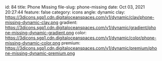 id: 84
title: Phone Missing 
file-slug: phone-missing
date: Oct 03, 2021 20:27:44
feature: false
category: icons
angle: dynamic
clay: https://3dicons.sgp1.cdn.digitaloceanspaces.com/v1/dynamic/clay/phone-missing-dynamic-clay.png
gradient: https://3dicons.sgp1.cdn.digitaloceanspaces.com/v1/dynamic/gradient/phone-missing-dynamic-gradient.png
color: https://3dicons.sgp1.cdn.digitaloceanspaces.com/v1/dynamic/color/phone-missing-dynamic-color.png
premium: https://3dicons.sgp1.cdn.digitaloceanspaces.com/v1/dynamic/premium/phone-missing-dynamic-premium.png
